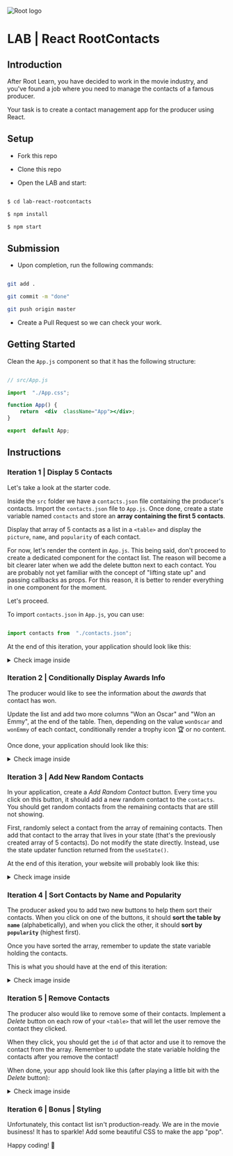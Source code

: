
![Root logo](https://imgur.com/Hq8xgzy.png)


# LAB | React RootContacts

  

## Introduction

  

After Root Learn, you have decided to work in the movie industry, and you've found a job where you need to manage the contacts of a famous producer.

  

Your task is to create a contact management app for the producer using React.

  

## Setup

  

- Fork this repo

  

- Clone this repo

  

- Open the LAB and start:

  

```bash

$ cd lab-react-rootcontacts

$ npm install

$ npm start

```

  
  

## Submission

  

- Upon completion, run the following commands:

  

```bash

git add .

git commit -m "done"

git push origin master

```

  

- Create a Pull Request so we can check your work.

  
  

## Getting Started

  

Clean the `App.js` component so that it has the following structure:

  

```jsx

// src/App.js

import  "./App.css";

function App() {
	return  <div  className="App"></div>;
}

export  default App;

```

  

## Instructions

  

### Iteration 1 | Display 5 Contacts

  

Let's take a look at the starter code.

  

Inside the `src` folder we have a `contacts.json` file containing the producer's contacts. Import the `contacts.json` file to `App.js`. Once done, create a state variable named `contacts` and store an **array containing the first 5 contacts**.

  

Display that array of 5 contacts as a list in a `<table>` and display the `picture`, `name`, and `popularity` of each contact.

  

For now, let's render the content in `App.js`. This being said, don't proceed to create a dedicated component for the contact list. The reason will become a bit clearer later when we add the delete button next to each contact. You are probably not yet familiar with the concept of "lifting state up" and passing callbacks as props. For this reason, it is better to render everything in one component for the moment.

  

Let's proceed.

  

To import `contacts.json` in `App.js`, you can use:

  

```js

import contacts from  "./contacts.json";

```

  

At the end of this iteration, your application should look like this:

  

<details>

<summary> Check image inside </summary>

  

![Screenshot - Iteration 1](https://imgur.com/LwJOKqZ.png)

  

</details>

  

### Iteration 2 | Conditionally Display Awards Info

  

The producer would like to see the information about the _awards_ that contact has won.

  

Update the list and add two more columns "Won an Oscar" and "Won an Emmy", at the end of the table. Then, depending on the value `wonOscar` and `wonEmmy` of each contact, conditionally render a trophy icon :trophy: or no content.

  

Once done, your application should look like this:

  

<details>

  

<summary>Check image inside</summary>

  

![Screenshot - Iteration 2](https://imgur.com/5nUnS5G.png)

  

</details>

  

### Iteration 3 | Add New Random Contacts

  

In your application, create a _Add Random Contact_ button. Every time you click on this button, it should add a new random contact to the `contacts`. You should get random contacts from the remaining contacts that are still not showing.

  

First, randomly select a contact from the array of remaining contacts. Then add that contact to the array that lives in your state (that's the previously created array of 5 contacts). Do not modify the state directly. Instead, use the state updater function returned from the `useState()`.

  

At the end of this iteration, your website will probably look like this:

  

<details>

<summary> Check image inside </summary>

  

![Screenshot - Iteration 3](https://imgur.com/R7ikfD1.png)

  

</details>

  

### Iteration 4 | Sort Contacts by Name and Popularity

  

The producer asked you to add two new buttons to help them sort their contacts. When you click on one of the buttons, it should **sort the table by `name`** (alphabetically), and when you click the other, it should **sort by `popularity`** (highest first).

  

Once you have sorted the array, remember to update the state variable holding the contacts.

  

This is what you should have at the end of this iteration:

  

<details>

<summary> Check image inside </summary>

  

![Screenshot - Iteration 4](https://imgur.com/ENRbnOg.png)

  

</details>

  

### Iteration 5 | Remove Contacts

  

The producer also would like to remove some of their contacts. Implement a _Delete_ button on each row of your `<table>` that will let the user remove the contact they clicked.

  

When they click, you should get the `id` of that actor and use it to remove the contact from the array. Remember to update the state variable holding the contacts after you remove the contact!

  

When done, your app should look like this (after playing a little bit with the _Delete_ button):

  

<details>

<summary> Check image inside </summary>

  

![Screenshot - Iteration 5](https://imgur.com/9t02WTg.png)

  

</details>

  

### Iteration 6 | Bonus | Styling

  

Unfortunately, this contact list isn't production-ready. We are in the movie business! It has to sparkle! Add some beautiful CSS to make the app "pop".

  

Happy coding! :blue_heart: